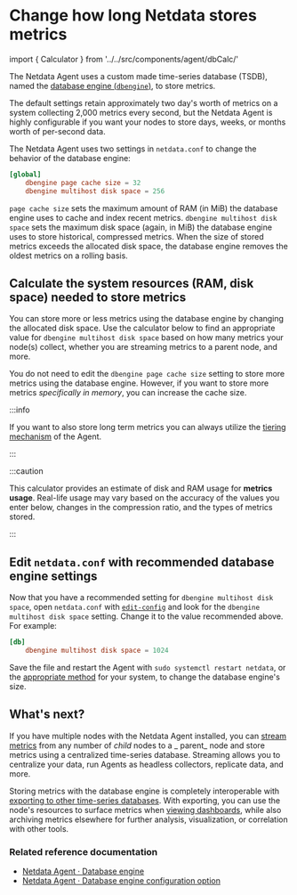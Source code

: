 <!--
title: "Change how long Netdata stores metrics"
description: "With a single configuration change, the Netdata Agent can store days, weeks, or months of metrics at its famous per-second granularity."
custom_edit_url: https://github.com/netdata/netdata/edit/master/docs/store/change-metrics-storage.md
-->

# Change how long Netdata stores metrics

import { Calculator } from '../../src/components/agent/dbCalc/'

The Netdata Agent uses a custom made time-series database (TSDB), named the [database engine
(`dbengine`)](/database/engine/README.md), to store metrics.

The default settings retain approximately two day's worth of metrics on a system collecting 2,000 metrics every second,
but the Netdata Agent is highly configurable if you want your nodes to store days, weeks, or months worth of per-second
data.

The Netdata Agent uses two settings in `netdata.conf` to change the behavior of the database engine:

```conf
[global]
    dbengine page cache size = 32
    dbengine multihost disk space = 256
```

`page cache size` sets the maximum amount of RAM (in MiB) the database engine uses to cache and index recent metrics.
`dbengine multihost disk space` sets the maximum disk space (again, in MiB) the database engine uses to store
historical, compressed metrics. When the size of stored metrics exceeds the allocated disk space, the database engine
removes the oldest metrics on a rolling basis.

## Calculate the system resources (RAM, disk space) needed to store metrics

You can store more or less metrics using the database engine by changing the allocated disk space. Use the calculator
below to find an appropriate value for `dbengine multihost disk space` based on how many metrics your node(s) collect,
whether you are streaming metrics to a parent node, and more.

You do not need to edit the `dbengine page cache size` setting to store more metrics using the database engine. However,
if you want to store more metrics _specifically in memory_, you can increase the cache size.

:::info 

If you want to also store long term metrics you can always utilize
the [tiering mechanism](/database/engine/README.md#tiering) of the Agent.

:::

:::caution

This calculator provides an estimate of disk and RAM usage for **metrics usage**. Real-life usage may vary based on the
accuracy of the values you enter below, changes in the compression ratio, and the types of metrics stored.

:::

<Calculator />

## Edit `netdata.conf` with recommended database engine settings

Now that you have a recommended setting for `dbengine multihost disk space`, open `netdata.conf` with
[`edit-config`](/docs/configure/nodes.md#use-edit-config-to-edit-configuration-files) and look for
the `dbengine multihost disk space` setting. Change it to the value recommended above. For example:

```conf
[db]
    dbengine multihost disk space = 1024
```

Save the file and restart the Agent with `sudo systemctl restart netdata`, or
the [appropriate method](/docs/configure/start-stop-restart.md) for your system, to change the database engine's size.

## What's next?

If you have multiple nodes with the Netdata Agent installed, you
can [stream metrics](/docs/metrics-storage-management/how-streaming-works.mdx) from any number of _child_ nodes to a _
parent_ node and store metrics using a centralized time-series database. Streaming allows you to centralize your data,
run Agents as headless collectors, replicate data, and more.

Storing metrics with the database engine is completely interoperable
with [exporting to other time-series databases](/docs/export/external-databases.md). With exporting, you can use the
node's resources to surface metrics when [viewing dashboards](/docs/visualize/interact-dashboards-charts.md), while also
archiving metrics elsewhere for further analysis, visualization, or correlation with other tools.

### Related reference documentation

- [Netdata Agent · Database engine](/database/engine/README.md)
- [Netdata Agent · Database engine configuration option](/daemon/config/README.md#[db]-section-options)


